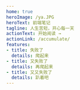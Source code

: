 ```yaml
---
home: true
heroImage: /ya.JPG
heroText: 前端笔记
tagline: 人生苦短，开心每一天
actionText: 开始阅读 →
actionLink: /accumulate/
features:
- title: 失败了
  details: 爬起来
- title: 又失败了
  details: 再爬起来
- title: 又又失败了
  details: 趴着吧
---
```


